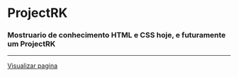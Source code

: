 # ProjectRK

<h3>Mostruario de conhecimento <b>HTML</b> e <b>CSS</b> hoje, e futuramente um <b>ProjectRK</b></h3>
<hr>
<a class="button" href="https://kaneesell.github.io/ProjectRK" rel="ProjectRK" tittle="ProjectRK" style>Visualizar pagina</a>